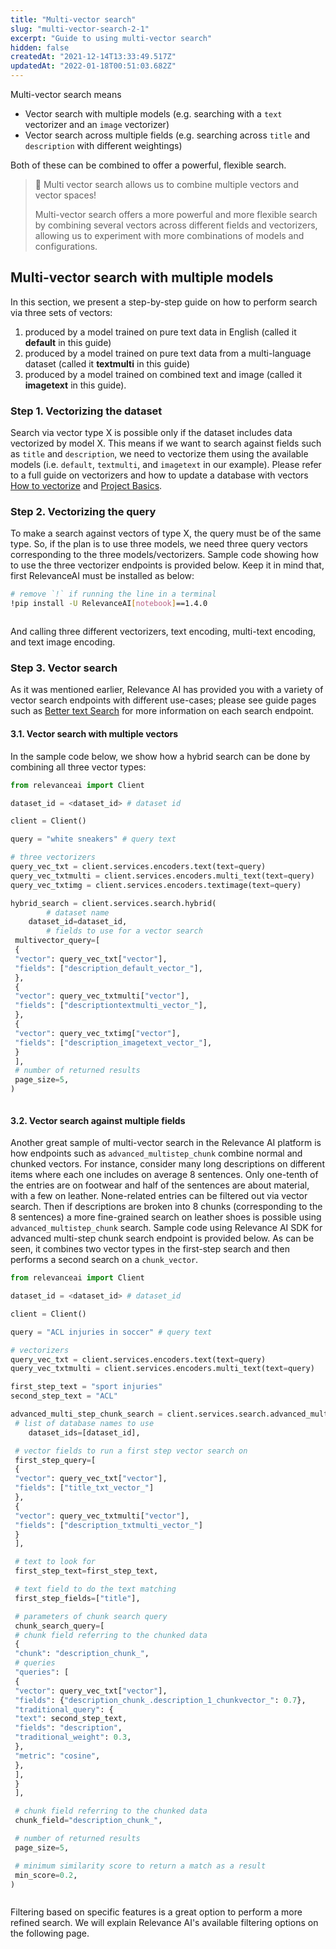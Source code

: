 ```yaml
---
title: "Multi-vector search"
slug: "multi-vector-search-2-1"
excerpt: "Guide to using multi-vector search"
hidden: false
createdAt: "2021-12-14T13:33:49.517Z"
updatedAt: "2022-01-18T00:51:03.682Z"
---
```

Multi-vector search means
- Vector search with multiple models (e.g. searching with a `text` vectorizer and an `image` vectorizer)
- Vector search across multiple fields (e.g. searching across `title` and `description` with different weightings)

Both of these can be combined to offer a powerful, flexible search.

> 📘 Multi vector search allows us to combine multiple vectors and vector spaces!
>
> Multi-vector search offers a more powerful and more flexible search by combining several vectors across different fields and vectorizers, allowing us to experiment with more combinations of models and configurations.
>
## Multi-vector search with multiple models
In this section, we present a step-by-step guide on how to perform search via three sets of vectors:
1. produced by a model trained on pure text data in English (called it **default** in this guide)
2. produced by a model trained on pure text data from a multi-language dataset (called it **textmulti** in this guide)
3. produced by a model trained on combined text and image (called it **imagetext** in this guide).

### Step 1. Vectorizing the dataset
Search via vector type X is possible only if the dataset includes data vectorized by model X. This means if we want to search against fields such as `title` and `description`, we need to vectorize them using the available models (i.e. `default`, `textmulti`, and `imagetext` in our example). Please refer to a full guide on vectorizers and how to update a database with vectors [How to vectorize](doc:vectorize-text) and [Project Basics](doc:creating-a-dataset).

### Step 2. Vectorizing the query
To make a search against vectors of type X, the query must be of the same type. So, if the plan is to use three models, we need three query vectors corresponding to the three models/vectorizers. Sample code showing how to use the three vectorizer endpoints is provided below.  Keep it in mind that, first RelevanceAI must be installed as below:


```bash Bash
# remove `!` if running the line in a terminal
!pip install -U RelevanceAI[notebook]==1.4.0
```
```bash
```

And calling three different vectorizers, text encoding, multi-text encoding, and text image encoding.



### Step 3. Vector search
As it was mentioned earlier, Relevance AI has provided you with a variety of vector search endpoints with different use-cases; please see guide pages such as [Better text Search](https://docs.relevance.ai/docs/better-text-search) for more information on each search endpoint.

#### 3.1. Vector search with multiple vectors
In the sample code below, we show how a hybrid search can be done by combining all three vector types:
```python Python
from relevanceai import Client

dataset_id = <dataset_id> # dataset id

client = Client()

query = "white sneakers" # query text

# three vectorizers
query_vec_txt = client.services.encoders.text(text=query)
query_vec_txtmulti = client.services.encoders.multi_text(text=query)
query_vec_txtimg = client.services.encoders.textimage(text=query)

hybrid_search = client.services.search.hybrid(
		# dataset name
 	dataset_id=dataset_id,
		# fields to use for a vector search
 multivector_query=[
 {
 "vector": query_vec_txt["vector"],
 "fields": ["description_default_vector_"],
 },
 {
 "vector": query_vec_txtmulti["vector"],
 "fields": ["descriptiontextmulti_vector_"],
 },
 {
 "vector": query_vec_txtimg["vector"],
 "fields": ["description_imagetext_vector_"],
 }
 ],
 # number of returned results
 page_size=5,
)
```
```python
```


#### 3.2. Vector search against multiple fields
Another great sample of multi-vector search in the Relevance AI platform is how endpoints such as `advanced_multistep_chunk` combine normal and chunked vectors. For instance, consider many long descriptions on different items where each one includes on average 8 sentences. Only one-tenth of the entries are on footwear and half of the sentences are about material, with a few on leather. None-related entries can be filtered out via vector search. Then if descriptions are broken into 8 chunks (corresponding to the 8 sentences) a more fine-grained search on leather shoes is possible using `advanced_multistep_chunk` search. Sample code using Relevance AI SDK for advanced multi-step chunk search endpoint is provided below.  As can be seen, it combines two vector types in the first-step search and then performs a second search on a `chunk_vector`.

```python Python
from relevanceai import Client

dataset_id = <dataset_id> # dataset_id

client = Client()

query = "ACL injuries in soccer" # query text

# vectorizers
query_vec_txt = client.services.encoders.text(text=query)
query_vec_txtmulti = client.services.encoders.multi_text(text=query)

first_step_text = "sport injuries"
second_step_text = "ACL"

advanced_multi_step_chunk_search = client.services.search.advanced_multistep_chunk(
 # list of database names to use
 	dataset_ids=[dataset_id],

 # vector fields to run a first step vector search on
 first_step_query=[
 {
 "vector": query_vec_txt["vector"],
 "fields": ["title_txt_vector_"]
 },
 {
 "vector": query_vec_txtmulti["vector"],
 "fields": ["description_txtmulti_vector_"]
 }
 ],

 # text to look for
 first_step_text=first_step_text,

 # text field to do the text matching
 first_step_fields=["title"],

 # parameters of chunk search query
 chunk_search_query=[
 # chunk field referring to the chunked data
 {
 "chunk": "description_chunk_",
 # queries
 "queries": [
 {
 "vector": query_vec_txt["vector"],
 "fields": {"description_chunk_.description_1_chunkvector_": 0.7},
 "traditional_query": {
 "text": second_step_text,
 "fields": "description",
 "traditional_weight": 0.3,
 },
 "metric": "cosine",
 },
 ],
 }
 ],

 # chunk field referring to the chunked data
 chunk_field="description_chunk_",

 # number of returned results
 page_size=5,

 # minimum similarity score to return a match as a result
 min_score=0.2,
)

```
```python
```
Filtering based on specific features is a great option to perform a more refined search. We will explain Relevance AI's available filtering options on the following page.

